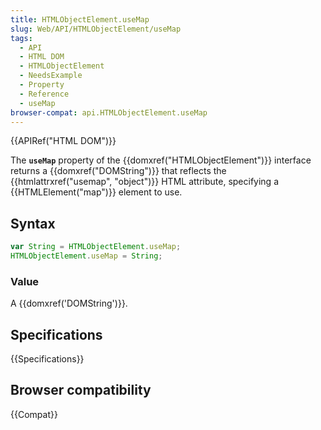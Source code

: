 ```yaml
---
title: HTMLObjectElement.useMap
slug: Web/API/HTMLObjectElement/useMap
tags:
  - API
  - HTML DOM
  - HTMLObjectElement
  - NeedsExample
  - Property
  - Reference
  - useMap
browser-compat: api.HTMLObjectElement.useMap
---
```

{{APIRef("HTML DOM")}}

The **`useMap`** property of the
{{domxref("HTMLObjectElement")}} interface returns a {{domxref("DOMString")}} that
reflects the {{htmlattrxref("usemap", "object")}} HTML attribute, specifying a
{{HTMLElement("map")}} element to use.

## Syntax

```js
var String = HTMLObjectElement.useMap;
HTMLObjectElement.useMap = String;
```

### Value

A {{domxref('DOMString')}}.

## Specifications

{{Specifications}}

## Browser compatibility

{{Compat}}
